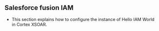 ## Salesforce fusion IAM
- This section explains how to configure the instance of Hello IAM World in Cortex XSOAR.
